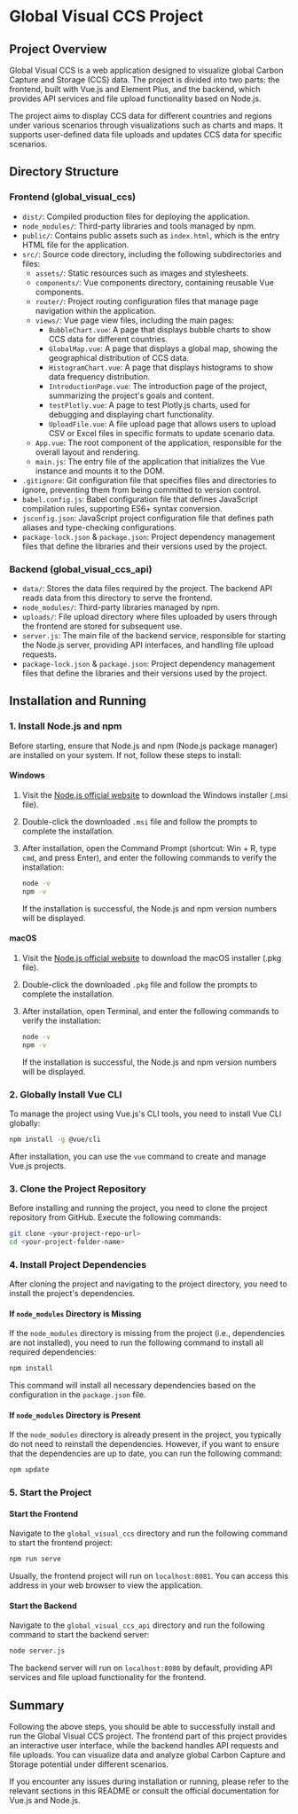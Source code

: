 # Global Visual CCS Project

## Project Overview

Global Visual CCS is a web application designed to visualize global Carbon Capture and Storage (CCS) data. The project is divided into two parts: the frontend, built with Vue.js and Element Plus, and the backend, which provides API services and file upload functionality based on Node.js.

The project aims to display CCS data for different countries and regions under various scenarios through visualizations such as charts and maps. It supports user-defined data file uploads and updates CCS data for specific scenarios.

## Directory Structure

### Frontend (global_visual_ccs)

- `dist/`: Compiled production files for deploying the application.
- `node_modules/`: Third-party libraries and tools managed by npm.
- `public/`: Contains public assets such as `index.html`, which is the entry HTML file for the application.
- `src/`: Source code directory, including the following subdirectories and files:
  - `assets/`: Static resources such as images and stylesheets.
  - `components/`: Vue components directory, containing reusable Vue components.
  - `router/`: Project routing configuration files that manage page navigation within the application.
  - `views/`: Vue page view files, including the main pages:
    - `BubbleChart.vue`: A page that displays bubble charts to show CCS data for different countries.
    - `GlobalMap.vue`: A page that displays a global map, showing the geographical distribution of CCS data.
    - `HistogramChart.vue`: A page that displays histograms to show data frequency distribution.
    - `IntroductionPage.vue`: The introduction page of the project, summarizing the project's goals and content.
    - `testPlotly.vue`: A page to test Plotly.js charts, used for debugging and displaying chart functionality.
    - `UploadFile.vue`: A file upload page that allows users to upload CSV or Excel files in specific formats to update scenario data.
  - `App.vue`: The root component of the application, responsible for the overall layout and rendering.
  - `main.js`: The entry file of the application that initializes the Vue instance and mounts it to the DOM.
- `.gitignore`: Git configuration file that specifies files and directories to ignore, preventing them from being committed to version control.
- `babel.config.js`: Babel configuration file that defines JavaScript compilation rules, supporting ES6+ syntax conversion.
- `jsconfig.json`: JavaScript project configuration file that defines path aliases and type-checking configurations.
- `package-lock.json` & `package.json`: Project dependency management files that define the libraries and their versions used by the project.

### Backend (global_visual_ccs_api)

- `data/`: Stores the data files required by the project. The backend API reads data from this directory to serve the frontend.
- `node_modules/`: Third-party libraries managed by npm.
- `uploads/`: File upload directory where files uploaded by users through the frontend are stored for subsequent use.
- `server.js`: The main file of the backend service, responsible for starting the Node.js server, providing API interfaces, and handling file upload requests.
- `package-lock.json` & `package.json`: Project dependency management files that define the libraries and their versions used by the project.

## Installation and Running

### 1. Install Node.js and npm

Before starting, ensure that Node.js and npm (Node.js package manager) are installed on your system. If not, follow these steps to install:

#### Windows

1. Visit the [Node.js official website](https://nodejs.org/) to download the Windows installer (.msi file).
2. Double-click the downloaded `.msi` file and follow the prompts to complete the installation.
3. After installation, open the Command Prompt (shortcut: Win + R, type `cmd`, and press Enter), and enter the following commands to verify the installation:

   ```bash
   node -v
   npm -v
   ```

   If the installation is successful, the Node.js and npm version numbers will be displayed.

#### macOS

1. Visit the [Node.js official website](https://nodejs.org/) to download the macOS installer (.pkg file).
2. Double-click the downloaded `.pkg` file and follow the prompts to complete the installation.
3. After installation, open Terminal, and enter the following commands to verify the installation:

   ```bash
   node -v
   npm -v
   ```

   If the installation is successful, the Node.js and npm version numbers will be displayed.

### 2. Globally Install Vue CLI

To manage the project using Vue.js's CLI tools, you need to install Vue CLI globally:

```bash
npm install -g @vue/cli
```

After installation, you can use the `vue` command to create and manage Vue.js projects.

### 3. Clone the Project Repository

Before installing and running the project, you need to clone the project repository from GitHub. Execute the following commands:

```bash
git clone <your-project-repo-url>
cd <your-project-folder-name>
```

### 4. Install Project Dependencies

After cloning the project and navigating to the project directory, you need to install the project's dependencies.

#### If `node_modules` Directory is Missing

If the `node_modules` directory is missing from the project (i.e., dependencies are not installed), you need to run the following command to install all required dependencies:

```bash
npm install
```

This command will install all necessary dependencies based on the configuration in the `package.json` file.

#### If `node_modules` Directory is Present

If the `node_modules` directory is already present in the project, you typically do not need to reinstall the dependencies. However, if you want to ensure that the dependencies are up to date, you can run the following command:

```bash
npm update
```

### 5. Start the Project

#### Start the Frontend

Navigate to the `global_visual_ccs` directory and run the following command to start the frontend project:

```bash
npm run serve
```

Usually, the frontend project will run on `localhost:8081`. You can access this address in your web browser to view the application.

#### Start the Backend

Navigate to the `global_visual_ccs_api` directory and run the following command to start the backend server:

```bash
node server.js
```

The backend server will run on `localhost:8080` by default, providing API services and file upload functionality for the frontend.

## Summary

Following the above steps, you should be able to successfully install and run the Global Visual CCS project. The frontend part of this project provides an interactive user interface, while the backend handles API requests and file uploads. You can visualize data and analyze global Carbon Capture and Storage potential under different scenarios.

If you encounter any issues during installation or running, please refer to the relevant sections in this README or consult the official documentation for Vue.js and Node.js.
```
